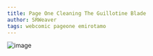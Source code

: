 ```yaml
---
title: Page One Cleaning The Guillotine Blade
author: SRWeaver
tags: webcomic pageone emirotamo
---
```

![image](https://img.comicfury.com/comics/219/40997a1626056220b8795f14346923.png)
